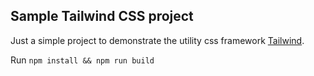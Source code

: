 ## Sample Tailwind CSS project
Just a simple project to demonstrate the utility css framework [Tailwind](https://tailwindcss.com). 

Run `npm install && npm run build`
